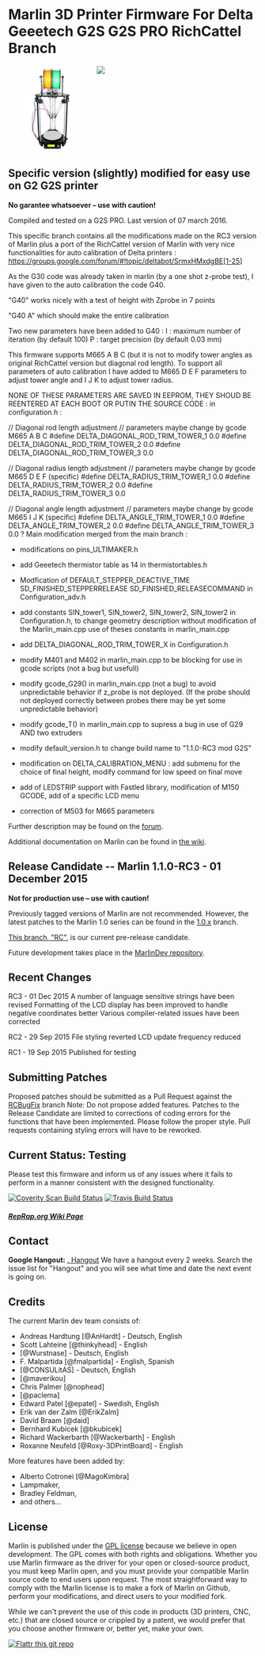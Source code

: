 # Marlin 3D Printer Firmware For Delta Geeetech G2S G2S PRO RichCattel Branch
<img align="top" width=175 src="Documentation/Logo/g2spro.jpg" />
<img align="top" width=175 src="Documentation/Logo/Marlin%20Logo%20GitHub.png" />

## Specific version (slightly) modified for easy use on G2 G2S printer
__No garantee whatsoever – use with caution!__
 
 Compiled and tested on a G2S PRO. Last version of 07 march 2016.

This specific branch contains all the modifications made on the RC3 version of Marlin plus a port of the RichCattel version of Marlin with very  nice functionalities for auto calibration of Delta printers :
https://groups.google.com/forum/#!topic/deltabot/SrmxHMxdgBE[1-25]

As the G30 code was already taken in marlin (by a one shot z-probe test), I have given to the auto calibration the code G40.

"G40" works nicely with a test of height with Zprobe in 7 points

"G40 A"  which should make the entire calibration 

Two new parameters have been added to G40 :
I : maximum number of iteration (by default 100)
P : target precision (by default 0.03 mm)

 
This firmware supports M665 A B C (but it is not to modify tower angles as original RichCattel version but diagonal rod length).
To support all parameters of auto calibration I have added to M665 D E F parameters to adjust tower angle and I J K to adjust tower radius.

NONE OF THESE PARAMETERS ARE SAVED IN EEPROM, THEY SHOUD BE REENTERED AT EACH BOOT OR PUTIN THE SOURCE CODE :
in configuration.h :

  // Diagonal rod length adjustment
  // parameters maybe change by gcode M665 A B C
    #define DELTA_DIAGONAL_ROD_TRIM_TOWER_1 0.0
    #define DELTA_DIAGONAL_ROD_TRIM_TOWER_2 0.0
    #define DELTA_DIAGONAL_ROD_TRIM_TOWER_3 0.0
 
  // Diagonal radius length adjustment
  // parameters maybe change by gcode M665 D E F (specific)
    #define DELTA_RADIUS_TRIM_TOWER_1 0.0
    #define DELTA_RADIUS_TRIM_TOWER_2 0.0
    #define DELTA_RADIUS_TRIM_TOWER_3 0.0
    
  // Diagonal angle length adjustment
  // parameters maybe change by gcode M665 I J K (specific)
    #define DELTA_ANGLE_TRIM_TOWER_1 0.0
    #define DELTA_ANGLE_TRIM_TOWER_2 0.0
    #define DELTA_ANGLE_TRIM_TOWER_3 0.0
   ?
 Main modification merged from the main branch :

- modifications on pins_ULTIMAKER.h 

- add Geeetech thermistor table as 14 in thermistortables.h

- Modfication of DEFAULT_STEPPER_DEACTIVE_TIME SD_FINISHED_STEPPERRELEASE SD_FINISHED_RELEASECOMMAND in Configuration_adv.h

- add constants SIN_tower1, SIN_tower2, SIN_tower2, SIN_tower2 in Configuration.h, to change geometry description without modification of the Marlin_main.cpp
  use of theses constants in marlin_main.cpp

- add DELTA_DIAGONAL_ROD_TRIM_TOWER_X in Configuration.h

- modify M401 and M402 in marlin_main.cpp to be blocking for use in gcode scripts (not a bug but usefull)

- modify gcode_G29() in marlin_main.cpp (not a bug) to avoid unpredictable behavior if z_probe is not deployed. (If the probe should not deployed correctly between probes there may be yet some unpredictable behavior)

- modify gcode_T() in marlin_main.cpp to supress a bug in use of G29 AND two extruders

- modify default_version.h to change build name to "1.1.0-RC3 mod G2S"

- modification on DELTA_CALIBRATION_MENU : add submenu for the choice of final height, modify command for low speed on final move

- add of LEDSTRIP support with Fastled library, modification of M150 GCODE, add of a specific LCD menu

- correction of M503 for M665 parameters

 Further description may be found on the [forum](http://3dprinters.proboards.com/board/3/geeetech-g2-g2s-pro).

 
 Additional documentation on Marlin can be found in [the  wiki](https://github.com/MarlinFirmware/Marlin/wiki/Main-Page).

## Release Candidate -- Marlin 1.1.0-RC3 - 01 December 2015

__Not for production use – use with caution!__

Previously tagged versions of Marlin are not recommended. However, the latest patches to the Marlin 1.0 series can be found in the [1.0.x](https://github.com/MarlinFirmware/Marlin/tree/1.0.x) branch.

[This branch, "RC"](https://github.com/MarlinFirmware/Marlin/tree/RC), is our current pre-release candidate.

Future development takes place in the [MarlinDev repository](https://github.com/MarlinFirmware/MarlinDev/).

## Recent Changes
RC3 - 01 Dec 2015
      A number of language sensitive strings have been revised
      Formatting of the LCD display has been improved to handle negative coordinates better
      Various compiler-related issues have been corrected

RC2 - 29 Sep 2015
      File styling reverted
      LCD update frequency reduced

RC1 - 19 Sep 2015
      Published for testing

## Submitting Patches
Proposed patches should be submitted as a Pull Request against the [RCBugFix](https://github.com/MarlinFirmware/Marlin/tree/RCBugFix) branch
Note: Do not propose added features. Patches to the Release Candidate are limited to corrections of coding errors for the functions that have been implemented.
Please follow the proper style. Pull requests containing styling errors will have to be reworked.



## Current Status: Testing

Please test this firmware and inform us of any issues where it fails to perform in a manner consistent with the designed functionality.

[![Coverity Scan Build Status](https://scan.coverity.com/projects/2224/badge.svg)](https://scan.coverity.com/projects/2224)
[![Travis Build Status](https://travis-ci.org/MarlinFirmware/MarlinDev.svg)](https://travis-ci.org/MarlinFirmware/MarlinDev)

##### [RepRap.org Wiki Page](http://reprap.org/wiki/Marlin)

## Contact

__Google Hangout:__ <a href="https://plus.google.com/hangouts/_/gxn3wrea5gdhoo223yimsiforia" target="_blank">. Hangout</a> We have a hangout every 2 weeks. Search the issue list for "Hangout" and you will see what time and date the next event is going on.

## Credits

The current Marlin dev team consists of:

 - Andreas Hardtung [@AnHardt] - Deutsch, English
 - Scott Lahteine [@thinkyhead] - English
 - [@Wurstnase] - Deutsch, English
 - F. Malpartida [@fmalpartida] - English, Spanish
 - [@CONSULitAS] - Deutsch, English
 - [@maverikou]
 - Chris Palmer [@nophead]
 - [@paclema]
 - Edward Patel [@epatel] - Swedish, English
 - Erik van der Zalm [@ErikZalm]
 - David Braam [@daid]
 - Bernhard Kubicek [@bkubicek]
 - Richard Wackerbarth [@Wackerbarth] - English
 - Roxanne Neufeld [@Roxy-3DPrintBoard] - English

More features have been added by:
  - Alberto Cotronei [@MagoKimbra]
  - Lampmaker,
  - Bradley Feldman,
  - and others...

## License

Marlin is published under the [GPL license](/LICENSE) because we believe in open development. The GPL comes with both rights and obligations. Whether you use Marlin firmware as the driver for your open or closed-source product, you must keep Marlin open, and you must provide your compatible Marlin source code to end users upon request. The most straightforward way to comply with the Marlin license is to make a fork of Marlin on Github, perform your modifications, and direct users to your modified fork.

While we can't prevent the use of this code in products (3D printers, CNC, etc.) that are closed source or crippled by a patent, we would prefer that you choose another firmware or, better yet, make your own.

[![Flattr this git repo](http://api.flattr.com/button/flattr-badge-large.png)](https://flattr.com/submit/auto?user_id=ErikZalm&url=https://github.com/MarlinFirmware/Marlin&title=Marlin&language=&tags=github&category=software)
